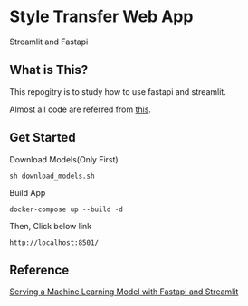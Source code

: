 # Style Transfer Web App

Streamlit and Fastapi

## What is This?

This repogitry is to study how to use fastapi and streamlit.

Almost all code are referred from [this](https://testdriven.io/blog/fastapi-streamlit/).


## Get Started

Download Models(Only First)

```commandline
sh download_models.sh
```

Build App

```commandline
docker-compose up --build -d
```

Then, Click below link

```commandline
http://localhost:8501/
```


## Reference

[Serving a Machine Learning Model with Fastapi and Streamlit](https://testdriven.io/blog/fastapi-streamlit/)
